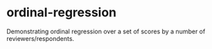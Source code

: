 # ordinal-regression
Demonstrating ordinal regression over a set of scores by a number of reviewers/respondents.
